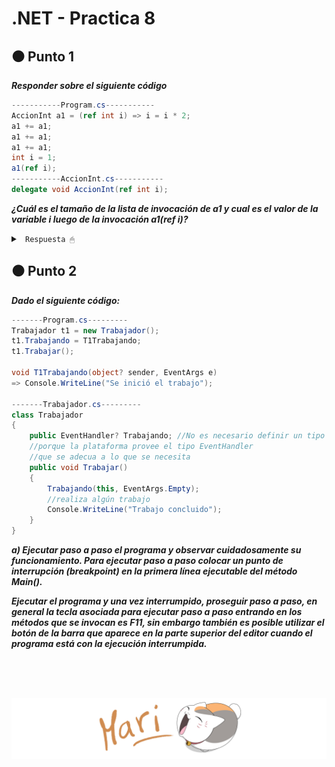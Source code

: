 # .NET - Practica 8


## ⚫ Punto 1

***Responder sobre el siguiente código***

~~~c#
-----------Program.cs-----------
AccionInt a1 = (ref int i) => i = i * 2;
a1 += a1;
a1 += a1;
a1 += a1;
int i = 1;
a1(ref i);
-----------AccionInt.cs-----------
delegate void AccionInt(ref int i);
~~~

***¿Cuál es el tamaño de la lista de invocación de a1 y cual es el valor de la variable i luego de la invocación a1(ref i)?***

<details><summary> <code> Respuesta 🖱 </code></summary><br>

En el código se utiliza un delegado AccionInt para representar una acción que toma una referencia a un entero y lo modifica. Luego, en el archivo Program.cs, se crea una instancia de este delegado llamada a1 que se utiliza varias veces.

El tamaño de la lista de invocación de a1 será 4, ya que se agrega la misma acción (a1) cuatro veces usando el operador +=.

El valor de la variable i después de la invocación a1(ref i) dependerá de cuántas veces se haya ejecutado la acción. En la acción a1, se multiplica el valor de i por 2 cada vez que se ejecuta. La primera vez que se ejecuta, i es 1, luego se convierte en 2, luego 4, luego 8 y finalmente 16. Pero la acción se ejecuta cuatro veces debido a que la estás agregando a sí misma cuatro veces en la lista de invocación. Entonces, el valor final de i será 1×2^4=16×2^4=256.

</details>

## ⚫ Punto 2

***Dado el siguiente código:***

~~~c#
-------Program.cs---------
Trabajador t1 = new Trabajador();
t1.Trabajando = T1Trabajando;
t1.Trabajar();

void T1Trabajando(object? sender, EventArgs e)
=> Console.WriteLine("Se inició el trabajo");

-------Trabajador.cs---------
class Trabajador
{
    public EventHandler? Trabajando; //No es necesario definir un tipo delegado propio
    //porque la plataforma provee el tipo EventHandler
    //que se adecua a lo que se necesita
    public void Trabajar()
    {
        Trabajando(this, EventArgs.Empty);
        //realiza algún trabajo
        Console.WriteLine("Trabajo concluido");
    }
}
~~~

***a) Ejecutar paso a paso el programa y observar cuidadosamente su funcionamiento. Para ejecutar paso a paso colocar un punto de interrupción (breakpoint) en la primera línea ejecutable del método Main().***

***Ejecutar el programa y una vez interrumpido, proseguir paso a paso, en general la tecla asociada para ejecutar paso a paso entrando en los métodos que se invocan es F11, sin embargo también es posible utilizar el botón de la barra que aparece en la parte superior del editor cuando el programa está con la ejecución interrumpida.***

<br>
<br>
<br>


<p><img align="center" src="https://github.com/Marimari2342/Marimari2342/blob/main/firmagith.png" alt="marigit"/></p>